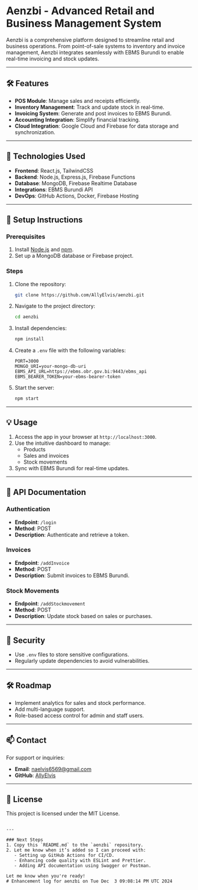 # Aenzbi - Advanced Retail and Business Management System

Aenzbi is a comprehensive platform designed to streamline retail and business operations. From point-of-sale systems to inventory and invoice management, Aenzbi integrates seamlessly with EBMS Burundi to enable real-time invoicing and stock updates.

---

## 🛠 Features
- **POS Module**: Manage sales and receipts efficiently.
- **Inventory Management**: Track and update stock in real-time.
- **Invoicing System**: Generate and post invoices to EBMS Burundi.
- **Accounting Integration**: Simplify financial tracking.
- **Cloud Integration**: Google Cloud and Firebase for data storage and synchronization.

---

## 🚀 Technologies Used
- **Frontend**: React.js, TailwindCSS
- **Backend**: Node.js, Express.js, Firebase Functions
- **Database**: MongoDB, Firebase Realtime Database
- **Integrations**: EBMS Burundi API
- **DevOps**: GitHub Actions, Docker, Firebase Hosting

---

## 🔧 Setup Instructions
### Prerequisites
1. Install [Node.js](https://nodejs.org/) and [npm](https://www.npmjs.com/).
2. Set up a MongoDB database or Firebase project.

### Steps
1. Clone the repository:
   ```bash
   git clone https://github.com/AllyElvis/aenzbi.git
   ```
2. Navigate to the project directory:
   ```bash
   cd aenzbi
   ```
3. Install dependencies:
   ```bash
   npm install
   ```
4. Create a `.env` file with the following variables:
   ```plaintext
   PORT=3000
   MONGO_URI=your-mongo-db-uri
   EBMS_API_URL=https://ebms.obr.gov.bi:9443/ebms_api
   EBMS_BEARER_TOKEN=your-ebms-bearer-token
   ```
5. Start the server:
   ```bash
   npm start
   ```

---

## 💡 Usage
1. Access the app in your browser at `http://localhost:3000`.
2. Use the intuitive dashboard to manage:
   - Products
   - Sales and invoices
   - Stock movements
3. Sync with EBMS Burundi for real-time updates.

---

## 📖 API Documentation
### Authentication
- **Endpoint**: `/login`
- **Method**: POST
- **Description**: Authenticate and retrieve a token.

### Invoices
- **Endpoint**: `/addInvoice`
- **Method**: POST
- **Description**: Submit invoices to EBMS Burundi.

### Stock Movements
- **Endpoint**: `/addStockmovement`
- **Method**: POST
- **Description**: Update stock based on sales or purchases.

---

## 🔐 Security
- Use `.env` files to store sensitive configurations.
- Regularly update dependencies to avoid vulnerabilities.

---

## 🛠 Roadmap
- Implement analytics for sales and stock performance.
- Add multi-language support.
- Role-based access control for admin and staff users.

---

## 📫 Contact
For support or inquiries:
- **Email**: naelvis6569@gmail.com
- **GitHub**: [AllyElvis](https://github.com/AllyElvis)

---

## 📜 License
This project is licensed under the MIT License.
```

---

### Next Steps
1. Copy this `README.md` to the `aenzbi` repository.
2. Let me know when it’s added so I can proceed with:
   - Setting up GitHub Actions for CI/CD.
   - Enhancing code quality with ESLint and Prettier.
   - Adding API documentation using Swagger or Postman.

Let me know when you're ready!
# Enhancement log for aenzbi on Tue Dec  3 09:08:14 PM UTC 2024
